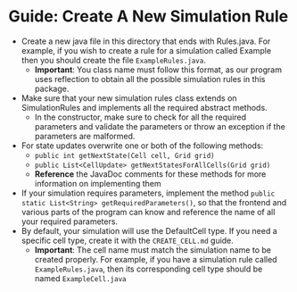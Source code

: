 # Guide: Create A New Simulation Rule

* Create a new java file in this directory that ends with Rules.java. For example, if you wish to
  create a rule for a simulation called Example then you should create the file `ExampleRules.java`.
    * **Important**: You class name must follow this format, as our program uses reflection to
      obtain all the possible simulation rules in this package.
* Make sure that your new simulation rules class extends on SimulationRules and implements all the
  required abstract methods.
    * In the constructor, make sure to check for all the required parameters and validate the
      parameters or throw an exception if the parameters are malformed.
* For state updates overwrite one or both of the following methods:
    * `public int getNextState(Cell cell, Grid grid)`
    * `public List<CellUpdate> getNextStatesForAllCells(Grid grid)`
    * **Reference** the JavaDoc comments for these methods for more information on implementing them
* If your simulation requires parameters, implement the method
  `public static List<String> getRequiredParameters()`, so that the frontend and various parts of
  the program can know and reference the name of all your required parameters.
* By default, your simulation will use the DefaultCell type. If you need a specific cell type,
  create it with the `CREATE_CELL.md` guide.
    * **Important**: The cell name must match the simulation name to be created properly. For
      example, if you have a simulation rule called `ExampleRules.java`, then its corresponding cell
      type should be named `ExampleCell.java`